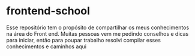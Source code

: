 # frontend-school
Esse repositório tem o propósito de compartilhar os meus conhecimentos na área do Front end. Muitas pessoas vem me pedindo conselhos e dicas para iniciar, então para poupar trabalho resolvi compilar esses conhecimentos e caminhos aqui
